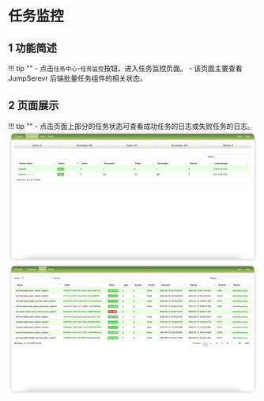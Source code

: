 # 任务监控

## 1 功能简述
!!! tip ""
    - 点击`任务中心`-`任务监控`按钮，进入任务监控页面。
    - 该页面主要查看 JumpSerevr 后端批量任务组件的相关状态。

## 2 页面展示
!!! tip ""
    - 点击页面上部分的任务状态可查看成功任务的日志或失败任务的日志。
![task_monitor01](../../../img/task_monitor01.png)
![task_monitor02](../../../img/task_monitor02.png)
